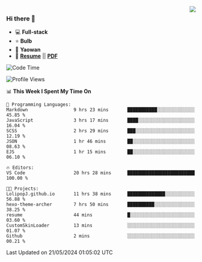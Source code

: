 <img align="right" src="https://github-readme-stats.vercel.app/api?username=LolipopJ&show_icons=true&count_private=true&hide_title=true&include_all_commits=true&theme=vue">

### Hi there 👋

- :computer: **Full-stack**
- :star: **Bulb**
- :pill: **Yaowan**
- :milky_way: [**Resume**](https://lolipopj.github.io/resume/?lang=zh) || [**PDF**](https://cdn.jsdelivr.net/gh/lolipopj/resume/exports/resume-zh.pdf)

<!--START_SECTION:waka-->
![Code Time](http://img.shields.io/badge/Code%20Time-1%2C924%20hrs%206%20mins-blue)

![Profile Views](http://img.shields.io/badge/Profile%20Views-64-blue)

📊 **This Week I Spent My Time On** 

```text
💬 Programming Languages: 
Markdown                 9 hrs 23 mins       ███████████░░░░░░░░░░░░░░   45.85 % 
JavaScript               3 hrs 17 mins       ████░░░░░░░░░░░░░░░░░░░░░   16.04 % 
SCSS                     2 hrs 29 mins       ███░░░░░░░░░░░░░░░░░░░░░░   12.19 % 
JSON                     1 hr 46 mins        ██░░░░░░░░░░░░░░░░░░░░░░░   08.63 % 
EJS                      1 hr 15 mins        ██░░░░░░░░░░░░░░░░░░░░░░░   06.10 % 

🔥 Editors: 
VS Code                  20 hrs 28 mins      █████████████████████████   100.00 % 

🐱‍💻 Projects: 
LolipopJ.github.io       11 hrs 38 mins      ██████████████░░░░░░░░░░░   56.88 % 
hexo-theme-archer        7 hrs 50 mins       ██████████░░░░░░░░░░░░░░░   38.25 % 
resume                   44 mins             █░░░░░░░░░░░░░░░░░░░░░░░░   03.60 % 
CustomSkinLoader         13 mins             ░░░░░░░░░░░░░░░░░░░░░░░░░   01.07 % 
Github                   2 mins              ░░░░░░░░░░░░░░░░░░░░░░░░░   00.21 % 
```


 Last Updated on 21/05/2024 01:05:02 UTC
<!--END_SECTION:waka-->
